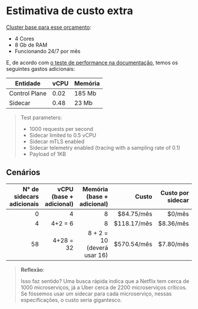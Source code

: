 # Estimativa de custo extra

[Cluster base para esse orçamento](https://cloud.google.com/products/calculator/#id=8967cd49-5169-4f3b-bf2e-a95aeec0d676):
- 4 Cores
- 8 Gb de RAM
- Funcionando 24/7 por mês

E, de acordo com [o teste de performance na documentação](https://docs.dapr.io/operations/performance-and-scalability/perf-service-invocation/), temos os seguintes gastos adicionais:

| Entidade      | vCPU | Memória |
| ------------- | ---- | ------- |
| Control Plane | 0.02 | 185 Mb  |
| Sidecar       | 0.48 | 23 Mb   |

> Test parameters:
> -   1000 requests per second
> -   Sidecar limited to 0.5 vCPU
> -   Sidecar mTLS enabled
> -   Sidecar telemetry enabled (tracing with a sampling rate of 0.1)
> -   Payload of 1KB
## Cenários

| N° de sidecars adicionais | vCPU (base + adicional) |  Memória (base + adicional) |       Custo | Custo por sidecar |
| -------------------------:| -----------------------:| ---------------------------:| -----------:| -----------------:|
|                         0 |                       4 |                           8 |  $84.75/mês |            $0/mês |
|                         4 |                 4+2 = 6 |                           8 | $118.17/mês |         $8.36/mês |
|                        58 |               4+28 = 32 | 8 + 2 = 10 (deverá usar 16) | $570.54/mês |         $7.80/mês |

> **Reflexão**:
> 
> Isso faz sentido? Uma busca rápida indica que a Netflix tem cerca de 1000 microserviços, já a Uber cerca de 2200 microserviços críticos.
> Se fóssemos usar um sidecar para cada microserviço, nessas especificações, o custo seria gigantesco.